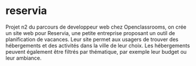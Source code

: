 # reservia

Projet n2 du parcours de developpeur web chez Openclassrooms, on crée un site web pour Reservia, une petite entreprise proposant un outil 
de planification de vacances. Leur site permet aux usagers de trouver des hébergements
et des activités dans la ville de leur choix. Les hébergements peuvent également être filtrés par thématique,
par exemple leur budget ou leur ambiance.
